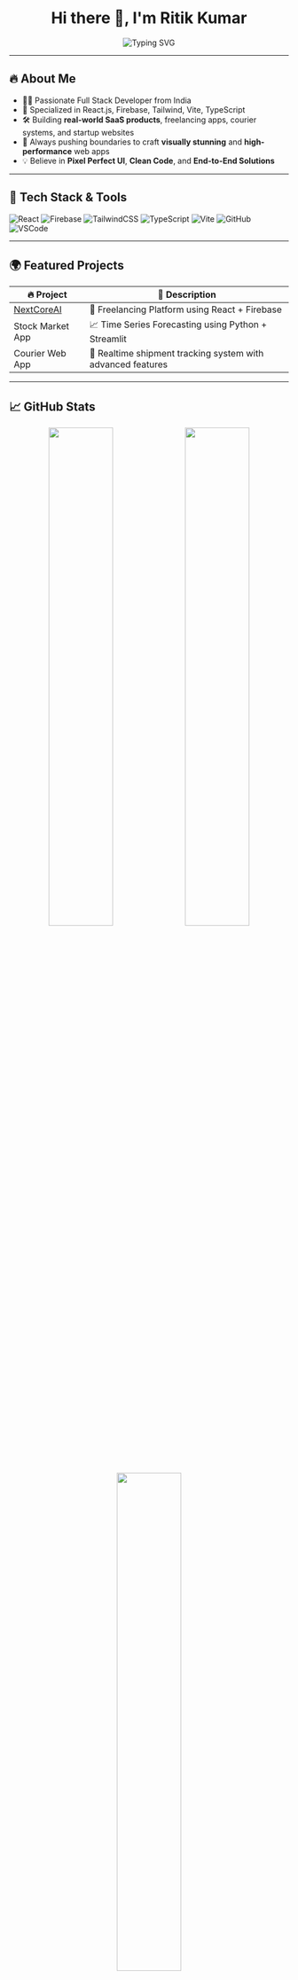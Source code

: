 <h1 align="center">Hi there 👋, I'm Ritik Kumar</h1>

<div align="center">
  <img src="https://readme-typing-svg.herokuapp.com?font=Fira+Code&size=24&duration=3000&pause=1000&color=00BFFF&center=true&vCenter=true&multiline=true&width=700&height=80&lines=🚀+Full-Stack+Developer+%7C+React+%7C+Firebase+%7C+Tailwind;🔥+Building+modern+web+apps;🎯+Let%E2%80%99s+innovate+together!" alt="Typing SVG" />
</div>

---

## 🔥 About Me
- 🧑‍💻 Passionate Full Stack Developer from India  
- 💼 Specialized in React.js, Firebase, Tailwind, Vite, TypeScript  
- 🛠️ Building **real-world SaaS products**, freelancing apps, courier systems, and startup websites  
- 🚀 Always pushing boundaries to craft **visually stunning** and **high-performance** web apps  
- 💡 Believe in **Pixel Perfect UI**, **Clean Code**, and **End-to-End Solutions**

---

## 🚀 Tech Stack & Tools

![React](https://img.shields.io/badge/-React-161B22?style=for-the-badge&logo=react)
![Firebase](https://img.shields.io/badge/-Firebase-161B22?style=for-the-badge&logo=firebase)
![TailwindCSS](https://img.shields.io/badge/-Tailwind-161B22?style=for-the-badge&logo=tailwind-css)
![TypeScript](https://img.shields.io/badge/-TypeScript-161B22?style=for-the-badge&logo=typescript)
![Vite](https://img.shields.io/badge/-Vite-161B22?style=for-the-badge&logo=vite)
![GitHub](https://img.shields.io/badge/-GitHub-161B22?style=for-the-badge&logo=github)
![VSCode](https://img.shields.io/badge/-VSCode-161B22?style=for-the-badge&logo=visual-studio-code)

---

## 🌍 Featured Projects

| 🔥 Project | 💬 Description |
|-----------|----------------|
| [NextCoreAI](https://nextcoreai-solutions.web.app/) | 🌟 Freelancing Platform using React + Firebase |
| Stock Market App | 📈 Time Series Forecasting using Python + Streamlit |
| Courier Web App | 🚚 Realtime shipment tracking system with advanced features |

---

## 📈 GitHub Stats

<p align="center">
  <img width="48%" src="https://github-readme-stats.vercel.app/api?username=ritikkumar620&show_icons=true&theme=tokyonight" />
  <img width="48%" src="https://github-readme-streak-stats.herokuapp.com?user=ritikkumar620&theme=tokyonight" />
</p>

<p align="center">
  <img width="48%" src="https://github-readme-stats.vercel.app/api/top-langs/?username=ritikkumar620&layout=compact&theme=tokyonight" />
</p>

---

## 📫 Connect With Me

[![Portfolio](https://img.shields.io/badge/Portfolio-000?style=for-the-badge&logo=vercel&logoColor=white)](https://nextcoreai-solutions.web.app/)
[![Instagram](https://img.shields.io/badge/-Instagram-E4405F?style=for-the-badge&logo=instagram&logoColor=white)](https://www.instagram.com/)
[![LinkedIn](https://img.shields.io/badge/-LinkedIn-0077B5?style=for-the-badge&logo=linkedin&logoColor=white)](https://linkedin.com/)
[![Gmail](https://img.shields.io/badge/-Gmail-D14836?style=for-the-badge&logo=gmail&logoColor=white)](mailto:ritikkumarparsa45@gmail.com)

---

### ⚡ Fun Fact:
> I love turning complex problems into elegant, scalable solutions — with a touch of beautiful UI ✨

---

<p align="center">
  <img src="https://capsule-render.vercel.app/api?type=waving&color=0f9d58&height=120&section=footer"/>
</p>
